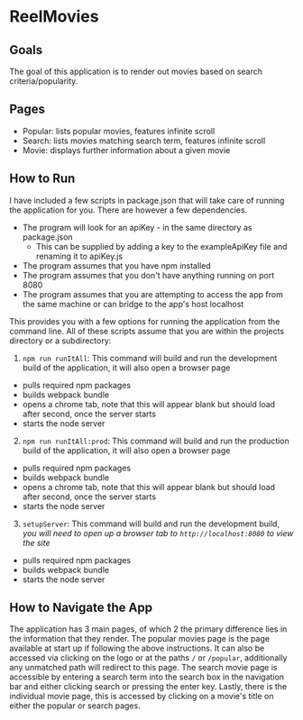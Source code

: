 # ReelMovies

## Goals
The goal of this application is to render out movies based on search criteria/popularity.

## Pages
- Popular: lists popular movies, features infinite scroll
- Search: lists movies matching search term, features infinite scroll
- Movie: displays further information about a given movie

## How to Run

I have included a few scripts in package.json that will take care of running the application for you.  There are however a few dependencies.
- The program will look for an apiKey - in the same directory as package.json
  - This can be supplied by adding a key to the exampleApiKey file and renaming it to apiKey.js
- The program assumes that you have npm installed
- The program assumes that you don't have anything running on port 8080
- The program assumes that you are attempting to access the app from the same machine or can bridge to the app's host localhost

This provides you with a few options for running the application from the command line.  All of these scripts assume that you are within the projects directory or a subdirectory:
1. `npm run runItAll`: This command will build and run the development build of the application, it will also open a browser page
  - pulls required npm packages
  - builds webpack bundle
  - opens a chrome tab, note that this will appear blank but should load after second, once the server starts
  - starts the node server
2. `npm run runItAll:prod`: This command will build and run the production build of the application, it will also open a browser page
  - pulls required npm packages
  - builds webpack bundle
  - opens a chrome tab, note that this will appear blank but should load after second, once the server starts
  - starts the node server
3. `setupServer`: This command will build and run the development build, *you will need to open up a browser tab to `http://localhost:8080` to view the site*
  - pulls required npm packages
  - builds webpack bundle
  - starts the node server
  
## How to Navigate the App
The application has 3 main pages, of which 2 the primary difference lies in the information that they render.  The popular movies page is the page available at start up if following the above instructions.  It can also be accessed via clicking on the logo or at the paths `/` or `/popular`, additionally any unmatched path will redirect to this page.  The search movie page is accessible by entering a search term into the search box in the navigation bar and either clicking search or pressing the enter key.  Lastly, there is the individual movie page, this is accessed by clicking on a movie's title on either the popular or search pages.
